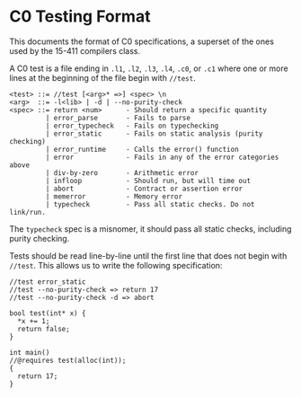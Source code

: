 C0 Testing Format
=================

This documents the format of C0 specifications, a superset of the ones used by
the 15-411 compilers class.

A C0 test is a file ending in `.l1`, `.l2`, `.l3`, `.l4`, `.c0`, or `.c1` where
one or more lines at the beginning of the file begin with `//test`.

```
<test> ::= //test [<arg>* =>] <spec> \n
<arg>  ::= -l<lib> | -d | --no-purity-check
<spec> ::= return <num>      - Should return a specific quantity
         | error_parse       - Fails to parse
         | error_typecheck   - Fails on typechecking
         | error_static      - Fails on static analysis (purity checking)
         | error_runtime     - Calls the error() function
         | error             - Fails in any of the error categories above
         | div-by-zero       - Arithmetic error
         | infloop           - Should run, but will time out
         | abort             - Contract or assertion error
         | memerror          - Memory error
         | typecheck         - Pass all static checks. Do not link/run.
```

The `typecheck` spec is a misnomer, it should pass all static checks, including
purity checking.

Tests should be read line-by-line until the first line that does not begin
with `//test`. This allows us to write the following specification:

```
//test error_static
//test --no-purity-check => return 17
//test --no-purity-check -d => abort

bool test(int* x) {
  *x += 1;
  return false;
}

int main()
//@requires test(alloc(int));
{
  return 17;
}
```
